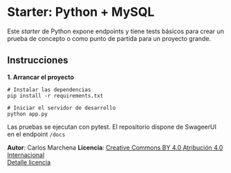 # Starter: Python + MySQL

Este _starter_ de Python expone endpoints y tiene tests básicos para crear un prueba de concepto o como punto de partida para un proyecto grande.

## Instrucciones

**1. Arrancar el proyecto**

```
# Instalar las dependencias
pip install -r requirements.txt

# Iniciar el servidor de desarrollo
python app.py
```

Las pruebas se ejecutan con pytest. El repositorio dispone de SwageerUI en el endpoint `/docs`

**Autor**: Carlos Marchena
**Licencia**: [Creative Commons BY 4.0 Atribución 4.0 Internacional](https://creativecommons.org/licenses/by/4.0/deed.en)  
[Detalle licencia](https://creativecommons.org/licenses/by/4.0/legalcode.es)
